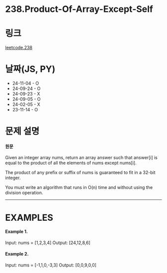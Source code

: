 # 238.Product-Of-Array-Except-Self

# 링크

[leetcode.238](https://leetcode.com/problems/product-of-array-except-self/submissions/1379899741/?envType=study-plan-v2&envId=leetcode-75)

# 날짜(JS, PY)

- 24-11-04 - O
- 24-09-24 - O
- 24-09-23 - X
- 24-09-05 - O
- 24-02-05 - X
- 23-11-14 - O

# 문제 설명

#### 원문

Given an integer array nums, return an array answer such that answer[i] is equal to the product of all the elements of nums except nums[i].

The product of any prefix or suffix of nums is guaranteed to fit in a 32-bit integer.

You must write an algorithm that runs in O(n) time and without using the division operation.

---

# EXAMPLES

#### Example 1.

Input: nums = [1,2,3,4]
Output: [24,12,8,6]

#### Example 2.

Input: nums = [-1,1,0,-3,3]
Output: [0,0,9,0,0]
